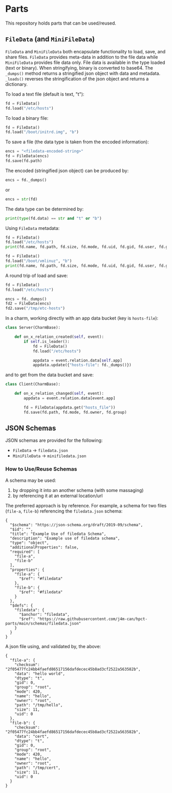 # Parts

This repository holds parts that can be used/reused.

## `FileData` (and `MiniFileData`)

`FileData` and `MiniFileData` both encapsulate functionality to load,
save, and share files. `FileData` provides meta-data in addition to
the file data while `MiniFileData` provides file data only. File data
is available in the type loaded (text or binary). When stringifying,
binary is converted to base64. The `_dumps()` method returns a
stringified json object with data and metadata. `_loads()` reverses
the stringification of the json object and returns a dictionary.

To load a text file (default is text, "t"):

```python
fd = FileData()
fd.load("/etc/hosts")
```

To load a binary file:

```python
fd = FileData()
fd.load("/boot/initrd.img", "b")
```

To save a file (the data type is taken from the encoded information):

```python
encs = "<filedata-encoded-string>"
fd = FileData(encs)
fd.save(fd.path)
```

The encoded (stringified json object) can be produced by:

```python
encs = fd._dumps()
```

or

```python
encs = str(fd)
```

The data type can be determined by:

```python
print(type(fd.data) == str and "t" or "b")
```

Using `FileData` metadata:

```python
fd = FileData()
fd.load("/etc/hosts")
print(fd.name, fd.path, fd.size, fd.mode, fd.uid, fd.gid, fd.user, fd.group)
```

```python
fd = FileData()
fd.load("/boot/vmlinuz", "b")
print(fd.name, fd.path, fd.size, fd.mode, fd.uid, fd.gid, fd.user, fd.group)
```

A round trip of load and save:

```python
fd = FileData()
fd.load("/etc/hosts")

encs = fd._dumps()
fd2 = FileData(encs)
fd2.save("/tmp/etc-hosts")
```

In a charm, working directly with an app data bucket (key is
`hosts-file`):

```python
class Server(CharmBase):

    def on_x_relation_created(self, event):
        if self.is_leader():
            fd = FileData()
            fd.load("/etc/hosts")

            appdata = event.relation.data[self.app]
            appdata.update({"hosts-file": fd._dumps()})
```

and to get from the data bucket and save:

```python
class Client(CharmBase):

    def on_x_relation_changed(self, event):
        appdata = event.relation.data[event.app]

        fd = FileData(appdata.get("hosts_file"))
        fd.save(fd.path, fd.mode, fd.owner, fd.group)
```

## JSON Schemas

JSON schemas are provided for the following:

* `FileData` -> `filedata.json`
* `MiniFileData` -> `minifiledata.json`

### How to Use/Reuse Schemas

A schema may be used:

1. by dropping it into an another schema (with some massaging)
1. by referencing it at an external location/url

The preferred approach is by reference. For example, a schema
for two files (`file-a`, `file-b`) referencing the `filedata.json`
schema:

```
{
  "$schema": "https://json-schema.org/draft/2019-09/schema",
  "$id": "",
  "title": "Example Use of filedata Schema",
  "description": "Example use of filedata schema",
  "type": "object",
  "additionalProperties": false,
  "required": [
    "file-a",
    "file-b"
  ],
  "properties": {
    "file-a": {
      "$ref": "#filedata"
    },
    "file-b": {
      "$ref": "#filedata"
    }
  },
  "$defs": {
    "filedata": {
      "$anchor": "filedata",
      "$ref": "https://raw.githubusercontent.com/j4m-can/hpct-parts/main/schemas/filedata.json"
    }
  }
}
```

A json file using, and validated by, the above:

```
{
  "file-a": {
    "checksum": "2f05477fc24bb4faefd86517156dafdecec45b8ad3cf2522a563582b",
    "data": "hello world",
    "dtype": "t",
    "gid": 0,
    "group": "root",
    "mode": 420,
    "name": "hello",
    "owner": "root",
    "path": "/tmp/hello",
    "size": 11,
    "uid": 0
  },
  "file-b": {
    "checksum": "2f05477fc24bb4faefd86517156dafdecec45b8ad3cf2522a563582b",
    "data": "cert",
    "dtype": "t",
    "gid": 0,
    "group": "root",
    "mode": 420,
    "name": "hello",
    "owner": "root",
    "path": "/tmp/cert",
    "size": 11,
    "uid": 0
  }
}
```
